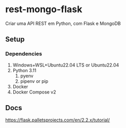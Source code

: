 # rest-mongo-flask
Criar uma API REST em Python, com Flask e MongoDB

## Setup

### Dependencies 
1. Windows+WSL+Ubuntu22.04 LTS or Ubuntu22.04
2. Python 3.11
   1. pyenv
   2. pipenv or pip
3. Docker
4. Docker Compose v2

## Docs
https://flask.palletsprojects.com/en/2.2.x/tutorial/
